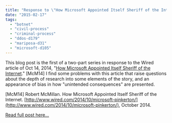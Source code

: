 ```yaml
---
title: "Response to \"How Microsoft Appointed Itself Sheriff of the Internet\" (Part 1)"
date: "2015-02-17"
tags: 
  - "botnet"
  - "civil-process"
  - "criminal-process"
  - "ddos-d179"
  - "mariposa-d31"
  - "microsoft-d105"
---
```


This blog post is the first of a two-part series in response to the Wired article of Oct 14, 2014, "[How Microsoft Appointed Itself Sheriff of the Internet](http://www.wired.com/2014/10/microsoft-pinkerton/)." \[McM14\] I find some problems with this article that raise questions about the depth of research into some elements of the story, and an appearance of bias in how "unintended consequences" are presented.  
  
\[McM14\] Robert McMillan. How Microsoft Appointed Itself Sheriff of the Internet. [http://www.wired.com/2014/10/microsoft-pinkerton/](http://www.wired.com/2014/10/microsoft-pinkerton/), October 2014. 
  
[Read full post here...](https://staff.washington.edu/dittrich/home/blog/wired-response-p1.html)
